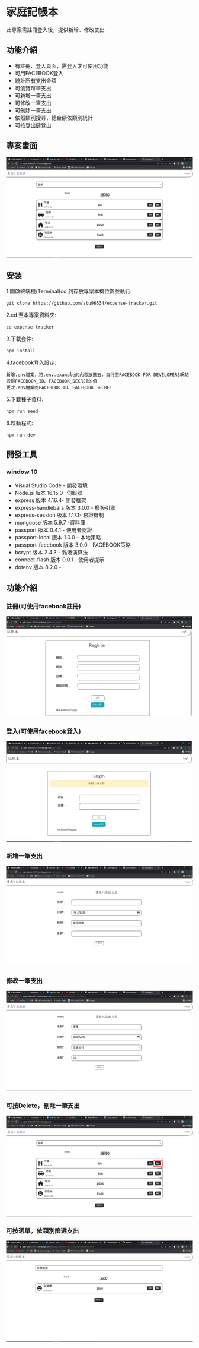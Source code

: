 # 家庭記帳本
此專案需註冊登入後，提供新增、修改支出

## 功能介紹
 - 有註冊、登入頁面，需登入才可使用功能
 - 可用FACEBOOK登入
 - 統計所有支出金額
 - 可瀏覽每筆支出
 - 可新增一筆支出
 - 可修改一筆支出
 - 可刪除一筆支出
 - 依照類別搜尋，總金額依類別統計
 - 可按登出鍵登出

## 專案畫面

![首頁](https://github.com/stu96534/expense-tracker/blob/main/public/首頁.png)

## 安裝
1.開啟終端機(Terminal)cd 到存放專案本機位置並執行:

```
git clone https://github.com/stu96534/expense-tracker.git
```

2.cd 至本專案資料夾:

```
cd expense-tracker
```

3.下載套件:

```
npm install
```
4.facebook登入設定:

```
新增.env檔案，將.env.example的內容放進去，自行至FACEBOOK FOR DEVELOPERS網站取得FACEBOOK_ID、FACEBOOK_SECRET的值
更改.env檔案的FACEBOOK_ID、FACEBOOK_SECRET
```
5.下載種子資料:

```
npm run seed
```

6.啟動程式:

```
npm run dev
```
## 開發工具
### window 10
 - Visual Studio Code - 開發環境
 - Node.js 版本 16.15.0- 伺服器
 - express 版本 4.16.4- 開發框架
 - express-handlebars 版本 3.0.0 - 樣板引擎
 - express-session 版本 1.17.1- 驗證機制
 - mongoose 版本 5.9.7 -資料庫
 - passport 版本 0.4.1 - 使用者認證
 - passport-local 版本 1.0.0 - 本地策略
 - passport-facebook 版本 3.0.0 - FACEBOOK策略
 - bcrypt 版本 2.4.3 - 雜湊演算法
 - connect-flash 版本 0.0.1 - 使用者提示
 - dotenv 版本 8.2.0 - 
 
 ## 功能介紹
 ### 註冊(可使用facebook註冊)
 ![註冊](https://github.com/stu96534/expense-tracker/blob/main/public/註冊.png)
 ### 登入(可使用facebook登入)
 ![登入](https://github.com/stu96534/expense-tracker/blob/main/public/登入.png)
 ### 新增一筆支出
 ![新增](https://github.com/stu96534/expense-tracker/blob/main/public/新增.png)
 ### 修改一筆支出
 ![修改](https://github.com/stu96534/expense-tracker/blob/main/public/修改.png)
 ### 可按Delete，刪除一筆支出
 ![刪除](https://github.com/stu96534/expense-tracker/blob/main/public/刪除.png)
 ### 可按選單，依類別篩選支出
 ![選單](https://github.com/stu96534/expense-tracker/blob/main/public/選單.png)

